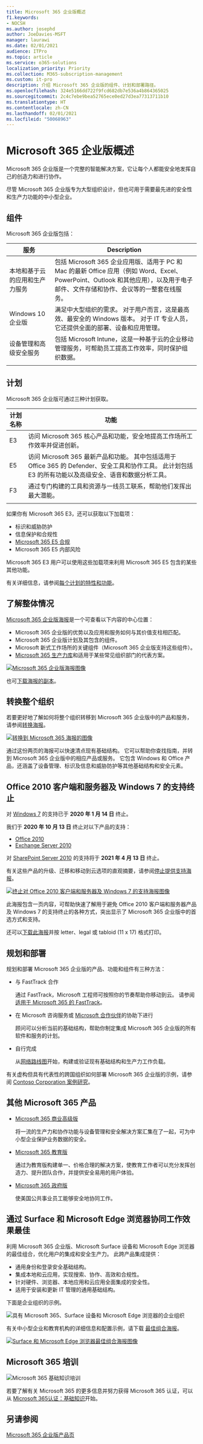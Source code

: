 ```yaml
---
title: Microsoft 365 企业版概述
f1.keywords:
- NOCSH
ms.author: josephd
author: JoeDavies-MSFT
manager: laurawi
ms.date: 02/01/2021
audience: ITPro
ms.topic: article
ms.service: o365-solutions
localization_priority: Priority
ms.collection: M365-subscription-management
ms.custom: it-pro
description: 介绍 Microsoft 365 企业版的组件、计划和部署路径。
ms.openlocfilehash: 324e5166dd722f9fcd682db7e536a4b864365025
ms.sourcegitcommit: 2c4c7ebe9bea52765ece0ed27d3ea77313711b10
ms.translationtype: HT
ms.contentlocale: zh-CN
ms.lasthandoff: 02/01/2021
ms.locfileid: "50068963"
---
```

# <a name="microsoft-365-for-enterprise-overview"></a>Microsoft 365 企业版概述

Microsoft 365 企业版是一个完整的智能解决方案，它让每个人都能安全地发挥自己的创造力和进行协作。

尽管 Microsoft 365 企业版专为大型组织设计，但也可用于需要最先进的安全性和生产力功能的中小型企业。

## <a name="components"></a>组件

Microsoft 365 企业版包括：

|服务|Description|
|---|---|
|本地和基于云的应用和生产力服务|包括 Microsoft 365 企业应用版、适用于 PC 和 Mac 的最新 Office 应用（例如 Word、Excel、PowerPoint、Outlook 和其他应用），以及用于电子邮件、文件存储和协作、会议等的一整套在线服务。|
|Windows 10 企业版|满足中大型组织的需求。 对于用户而言，这是最高效、最安全的 Windows 版本。 对于 IT 专业人员，它还提供全面的部署、设备和应用管理。|
|设备管理和高级安全服务|包括 Microsoft Intune，这是一种基于云的企业移动管理服务，可帮助员工提高工作效率，同时保护组织数据。|
|||

## <a name="plans"></a>计划

Microsoft 365 企业版可通过三种计划获取。

|计划名称|功能|
|---|---|
|E3|访问 Microsoft 365 核心产品和功能，安全地提高工作场所工作效率并促进创新。|
|E5|访问 Microsoft 365 最新产品和功能。 其中包括适用于 Office 365 的 Defender、安全工具和协作工具。 此计划包括 E3 的所有功能以及高级安全、语音和数据分析工具。|
|F3|通过专门构建的工具和资源与一线员工联系，帮助他们发挥出最大潜能。|
|||

如果你有 Microsoft 365 E3，还可以获取以下加载项：

- 标识和威胁防护
- 信息保护和合规性
- [Microsoft 365 E5 合规](https://www.microsoft.com/microsoft-365/business/e5-compliance)
- Microsoft 365 E5 内部风险

Microsoft 365 E3 用户可以使用这些加载项来利用 Microsoft 365 E5 包含的某些其他功能。

有关详细信息，请参阅[每个计划的特性和功能](https://www.microsoft.com/microsoft-365/compare-all-microsoft-365-plans)。

## <a name="get-the-big-picture"></a>了解整体情况

[Microsoft 365 企业版海报](../downloads/Microsoft365Enterprise.pdf)是一个可查看以下内容的中心位置：

- Microsoft 365 企业版的优势以及应用和服务如何与其价值支柱相匹配。
- Microsoft 365 企业版计划及其包含的组件。
- Microsoft 新式工作场所的关键组件（Microsoft 365 企业版支持这些组件）。
- [Microsoft 365 生产力库](https://www.microsoft.com/microsoft-365/success/)和适用于某些常见组织部门的代表方案。

[![Microsoft 365 企业版海报图像](../media/microsoft-365-overview/m365e-poster.png)](../downloads/Microsoft365Enterprise.pdf)

也可[下载海报的副本](https://github.com/MicrosoftDocs/microsoft-365-docs/raw/public/microsoft-365/downloads/Microsoft365Enterprise.pdf)。


## <a name="transition-your-entire-organization"></a>转换整个组织

若要更好地了解如何将整个组织转移到 Microsoft 365 企业版中的产品和服务，请参阅[转换海报](https://download.microsoft.com/download/2/c/7/2c7bcc04-aae3-4604-9707-1ffff66b9851/transition-org-to-m365.pdf)。

[![转换到 Microsoft 365 海报的图像](../media/microsoft-365-overview/transition-org-to-m365.png)](https://download.microsoft.com/download/2/c/7/2c7bcc04-aae3-4604-9707-1ffff66b9851/transition-org-to-m365.pdf)

通过这份两页的海报可以快速清点现有基础结构。 它可以帮助你查找指南，并转到 Microsoft 365 企业版中的相应产品或服务。 它包含 Windows 和 Office 产品，还涵盖了设备管理、标识及信息和威胁防护等其他基础结构和安全元素。

## <a name="end-of-support-for-windows-7-and-office-2010-clients-and-servers"></a>Office 2010 客户端和服务器及 Windows 7 的支持终止

对 [Windows 7](https://aka.ms/win7upgrade) 的支持已于 **2020 年 1 月 14 日** 终止。

我们于 **2020 年 10 月 13 日** 终止对以下产品的支持：

- [Office 2010](https://docs.microsoft.com/DeployOffice/office-2010-end-support-roadmap)
- [Exchange Server 2010](exchange-2010-end-of-support.md)

对 [SharePoint Server 2010](upgrade-from-sharepoint-2010.md) 的支持将于 **2021 年 4 月 13 日** 终止。

有关这些产品的升级、迁移和移动到云选项的直观摘要，请参阅[停止提供支持海报](../downloads/Office2010Windows7EndOfSupport.pdf)。

[![终止对 Office 2010 客户端和服务器及 Windows 7 的支持海报图像](../media/microsoft-365-overview/office2010-windows7-end-of-support.png)](../downloads/Office2010Windows7EndOfSupport.pdf)

此海报包含一页内容，可帮助快速了解用于避免 Office 2010 客户端和服务器产品及 Windows 7 的支持终止的各种方式，突出显示了 Microsoft 365 企业版中的首选方式和支持。

还可以[下载此海报](https://github.com/MicrosoftDocs/microsoft-365-docs/raw/public/microsoft-365/downloads/Office2010Windows7EndOfSupport.pdf)并按 letter、legal 或 tabloid (11 x 17) 格式打印。

## <a name="plan-for-and-deploy"></a>规划和部署

规划和部署 Microsoft 365 企业版的产品、功能和组件有三种方法：

- 与 FastTrack 合作

   通过 FastTrack，Microsoft 工程师可按照你的节奏帮助你移动到云。 请参阅[适用于 Microsoft 365 的 FastTrack](https://fasttrack.microsoft.com/microsoft365)。

- 在 Microsoft 咨询服务或 [Microsoft 合作伙伴](https://partner.microsoft.com/)的协助下进行

   顾问可以分析当前的基础结构，帮助你制定集成 Microsoft 365 企业版的所有软件和服务的计划。

- 自行完成

   从[网络路线图](networking-roadmap-microsoft-365.md)开始，构建或验证现有基础结构和生产力工作负载。

有关虚构但具有代表性的跨国组织如何部署 Microsoft 365 企业版的示例，请参阅 [Contoso Corporation 案例研究](contoso-overview.md)。

## <a name="additional-microsoft-365-products"></a>其他 Microsoft 365 产品

- [Microsoft 365 商业高级版](https://docs.microsoft.com/microsoft-365/business/)

  将一流的生产力和协作功能与设备管理和安全解决方案汇集在了一起，可为中小型企业保护业务数据的安全。

- [Microsoft 365 教育版](https://docs.microsoft.com/education)

  通过为教育版构建单一、价格合理的解决方案，使教育工作者可以充分发挥创造力、提升团队合作，并提供安全易用的用户体验。

- [Microsoft 365 政府版](https://www.microsoft.com/microsoft-365/government)

  使美国公共事业员工能够安全地协同工作。

## <a name="best-together-with-surface-and-the-edge-browser"></a>通过 Surface 和 Microsoft Edge 浏览器协同工作效果最佳

利用 Microsoft 365 企业版、Microsoft Surface 设备和 Microsoft Edge 浏览器的最佳组合，优化用户的集成和安全生产力。 此跨产品集成提供：

- 通用身份和登录安全基础结构。
- 集成本地和云应用，实现搜索、协作、高效和合规性。
- 针对硬件、浏览器、本地应用和云应用全面集成的安全性。
- 适用于安装和更新 IT 管理的通用基础结构。

下面是企业组织的示例。

![具有 Microsoft 365、Surface 设备和 Microsoft Edge 浏览器的企业组织](../media/microsoft-365-overview/best-together-with-surface-and-edge.png)

有关中小型企业和教育机构的详细信息和配置示例，请下载 [最佳组合海报](https://download.microsoft.com/download/2/8/d/28db0cf9-2f5a-4f63-91e2-46ff5c4d3baf/microsoft-best-together-poster.pdf)。

[![Surface 和 Microsoft Edge 浏览器最佳组合海报图像](../media/microsoft-365-overview/best-together-poster-thumbnail.png)](https://download.microsoft.com/download/2/8/d/28db0cf9-2f5a-4f63-91e2-46ff5c4d3baf/microsoft-best-together-poster.pdf)


## <a name="microsoft-365-training"></a>Microsoft 365 培训

![Microsoft 365 基础知识培训](../media/microsoft-365-overview/m365-fundamentals.svg)

若要了解有关 Microsoft 365 的更多信息并努力获得 Microsoft 365 认证，可以从 [Microsoft 365认证：基础知识](https://docs.microsoft.com/learn/paths/m365-fundamentals/)开始。

## <a name="see-also"></a>另请参阅

[Microsoft 365 企业版产品页](https://www.microsoft.com/microsoft-365/enterprise)
